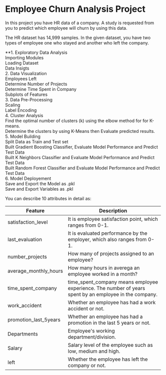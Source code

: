 # Employee Churn Analysis Project

In this project you have HR data of a company. A study is requested from you to predict which employee will churn by using this data.

The HR dataset has 14,999 samples. In the given dataset, you have two types of employee one who stayed and another who left the company.

**1. Exploratory Data Analysis  
Importing Modules  
Loading Dataset  
Data Insigts  
2. Data Visualization  
Employees Left  
Determine Number of Projects  
Determine Time Spent in Company  
Subplots of Features  
3. Data Pre-Processing  
Scaling  
Label Encoding  
4. Cluster Analysis  
Find the optimal number of clusters (k) using the elbow method for for K-means.  
Determine the clusters by using K-Means then Evaluate predicted results.  
5. Model Building  
Split Data as Train and Test set  
Built Gradient Boosting Classifier, Evaluate Model Performance and Predict Test Data  
Built K Neighbors Classifier and Evaluate Model Performance and Predict Test Data  
Built Random Forest Classifier and Evaluate Model Performance and Predict Test Data  
6. Model Deployement  
Save and Export the Model as .pkl  
Save and Export Variables as .pkl  
 


You can describe 10 attributes in detail as:

|Feature | Description|
| --- | --- |
|satisfaction_level| It is employee satisfaction point, which ranges from 0-1.|
|last_evaluation| It is evaluated performance by the employer, which also ranges from 0-1.|
|number_projects| How many of projects assigned to an employee?|
|average_monthly_hours| How many hours in averega an employee worked in a month?|
|time_spent_company| time_spent_company means employee experience. The number of years spent by an employee in the company.|
|work_accident| Whether an employee has had a work accident or not.|
|promotion_last_5years| Whether an employee has had a promotion in the last 5 years or not.|
|Departments| Employee's working department/division.|
|Salary| Salary level of the employee such as low, medium and high.|
|left| Whether the employee has left the company or not.|